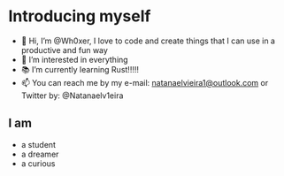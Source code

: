 # Introducing myself
- 👋 Hi, I’m @Wh0xer, I love to code and create things that I can use in a productive and fun way
- 👀 I’m interested in everything
- 📚 I’m currently learning Rust!!!!!
- 📫 You can reach me by my e-mail: natanaelvieira1@outlook.com or Twitter by: @Natanaelv1eira

## I am 
- a student
- a dreamer
- a curious 
